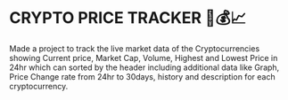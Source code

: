# CRYPTO PRICE TRACKER 💸💰📈

Made a project to track the live market data of the Cryptocurrencies showing Current price, Market Cap, Volume, Highest and Lowest Price in 24hr which can sorted by the header including additional data like Graph, Price Change rate from 24hr to 30days, history and description for each cryptocurrency.